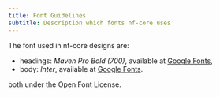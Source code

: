 ```yaml
---
title: Font Guidelines
subtitle: Description which fonts nf-core uses
---
```


The font used in nf-core designs are:

- headings: _Maven Pro Bold (700)_, available at [Google Fonts](https://fonts.google.com/specimen/Maven+Pro),
- body: _Inter_, available at [Google Fonts](https://fonts.google.com/specimen/Inter).

both under the Open Font License.
